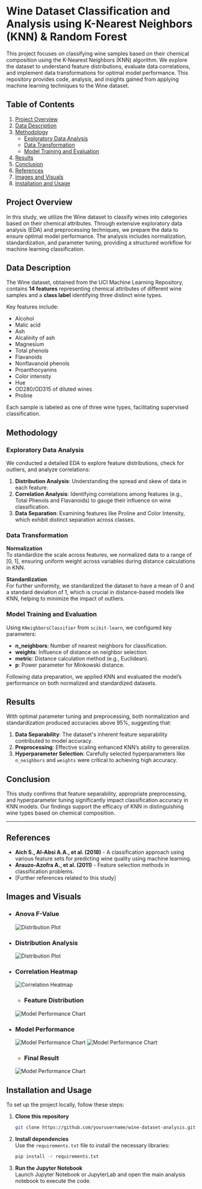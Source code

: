 
# Wine Dataset Classification and Analysis using K-Nearest Neighbors (KNN) & Random Forest 

This project focuses on classifying wine samples based on their chemical composition using the K-Nearest Neighbors (KNN) algorithm. We explore the dataset to understand feature distributions, evaluate data correlations, and implement data transformations for optimal model performance. This repository provides code, analysis, and insights gained from applying machine learning techniques to the Wine dataset.

## Table of Contents

1. [Project Overview](#project-overview)
2. [Data Description](#data-description)
3. [Methodology](#methodology)
   - [Exploratory Data Analysis](#exploratory-data-analysis)
   - [Data Transformation](#data-transformation)
   - [Model Training and Evaluation](#model-training-and-evaluation)
4. [Results](#results)
5. [Conclusion](#conclusion)
6. [References](#references)
7. [Images and Visuals](#images-and-visuals)
8. [Installation and Usage](#installation-and-usage)

## Project Overview

In this study, we utilize the Wine dataset to classify wines into categories based on their chemical attributes. Through extensive exploratory data analysis (EDA) and preprocessing techniques, we prepare the data to ensure optimal model performance. The analysis includes normalization, standardization, and parameter tuning, providing a structured workflow for machine learning classification.

## Data Description

The Wine dataset, obtained from the UCI Machine Learning Repository, contains **14 features** representing chemical attributes of different wine samples and a **class label** identifying three distinct wine types.

Key features include:
- Alcohol
- Malic acid
- Ash
- Alcalinity of ash
- Magnesium
- Total phenols
- Flavanoids
- Nonflavanoid phenols
- Proanthocyanins
- Color intensity
- Hue
- OD280/OD315 of diluted wines
- Proline

Each sample is labeled as one of three wine types, facilitating supervised classification.

## Methodology

### Exploratory Data Analysis
We conducted a detailed EDA to explore feature distributions, check for outliers, and analyze correlations:
1. **Distribution Analysis**: Understanding the spread and skew of data in each feature.
2. **Correlation Analysis**: Identifying correlations among features (e.g., Total Phenols and Flavanoids) to gauge their influence on wine classification.
3. **Data Separation**: Examining features like Proline and Color Intensity, which exhibit distinct separation across classes.

### Data Transformation

**Normalization**  
To standardize the scale across features, we normalized data to a range of [0, 1], ensuring uniform weight across variables during distance calculations in KNN.

**Standardization**  
For further uniformity, we standardized the dataset to have a mean of 0 and a standard deviation of 1, which is crucial in distance-based models like KNN, helping to minimize the impact of outliers.

### Model Training and Evaluation

Using `KNeighborsClassifier` from `scikit-learn`, we configured key parameters:
- **n_neighbors**: Number of nearest neighbors for classification.
- **weights**: Influence of distance on neighbor selection.
- **metric**: Distance calculation method (e.g., Euclidean).
- **p**: Power parameter for Minkowski distance.
  
Following data preparation, we applied KNN and evaluated the model’s performance on both normalized and standardized datasets.

## Results

With optimal parameter tuning and preprocessing, both normalization and standardization produced accuracies above 95%, suggesting that:
1. **Data Separability**: The dataset's inherent feature separability contributed to model accuracy.
2. **Preprocessing**: Effective scaling enhanced KNN’s ability to generalize.
3. **Hyperparameter Selection**: Carefully selected hyperparameters like `n_neighbors` and `weights` were critical to achieving high accuracy.

## Conclusion

This study confirms that feature separability, appropriate preprocessing, and hyperparameter tuning significantly impact classification accuracy in KNN models. Our findings support the efficacy of KNN in distinguishing wine types based on chemical composition.

---

## References
- **Aich S., Al-Absi A.A., et al. (2018)** - A classification approach using various feature sets for predicting wine quality using machine learning.
- **Arauzo-Azofra A., et al. (2011)** - Feature selection methods in classification problems.
- [Further references related to this study]

## Images and Visuals

- ### Anova F-Value
  ![Distribution Plot](visualizations/1.Anova.png)
  
- ### Distribution Analysis
  ![Distribution Plot](visualizations/2.Normal.png)

- ### Correlation Heatmap
  ![Correlation Heatmap](visualizations/3.Check.png)
  
  - ### Feature Distribution 
  ![Model Performance Chart](visualizations/4.Feature.png)

- ### Model Performance
  ![Model Performance Chart](visualizations/5.Normalized.png)
  ![Model Performance Chart](visualizations/6.Standardized.png)

  - ### Final Result
  ![Model Performance Chart](visualizations/7.Final.png)


## Installation and Usage

To set up the project locally, follow these steps:

1. **Clone this repository**  
   ```bash
   git clone https://github.com/yourusername/wine-dataset-analysis.git
   ```

2. **Install dependencies**  
   Use the `requirements.txt` file to install the necessary libraries:
   ```bash
   pip install -r requirements.txt
   ```

3. **Run the Jupyter Notebook**  
   Launch Jupyter Notebook or JupyterLab and open the main analysis notebook to execute the code.
